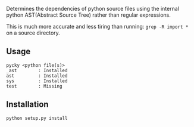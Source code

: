 Determines the dependencies of python source files using the internal python
AST(Abstract Source Tree) rather than regular expressions.

This is much more accurate and less tiring than running:
`grep -R import *` on a source directory.


Usage
----------

    pycky <python file(s)>
    _ast 		: Installed
    ast 		: Installed
    sys 		: Installed
    test		: Missing


Installation
----------

	python setup.py install



